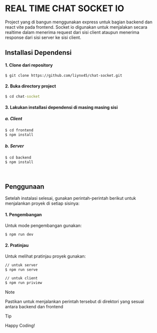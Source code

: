 # REAL TIME CHAT SOCKET IO

Project yang di bangun menggunakan express untuk bagian backend dan react vite pada frontend. Socket io digunakan untuk menjalakan secara realtime dalam menerima request dari sisi client ataupun menerima response dari sisi server ke sisi client.

## Installasi Dependensi

#### 1. Clone dari repository

 ```git
 $ git clone https://github.com/liynx45/chat-socket.git
```

#### 2. Buka directory project
```cmd
$ cd chat-socket
```

#### 3. Lakukan installasi dependensi di masing masing sisi

##### a. Client

```cmd
$ cd frontend
$ npm install
```

##### b. Server 
```cmd
$ cd backend
$ npm install
```
<br>

## Penggunaan

Setelah instalasi selesai, gunakan perintah-perintah berikut untuk menjalankan proyek di setiap sisinya:

#### 1. Pengembangan

Untuk mode pengembangan gunakan:
```cmd
$ npm run dev
```
#### 2. Pratinjau

Untuk melihat pratinjau proyek gunakan:

```cmd
// untuk server
$ npm run serve

// untuk client
$ npm run priview
```
> [!NOTE]
> Pastikan untuk menjalankan perintah tersebut di direktori yang sesuai antara backend dan frontend



> [!TIP]
> Happy Coding!



